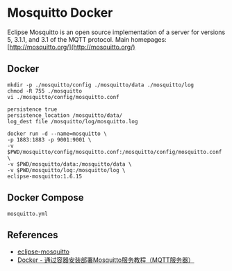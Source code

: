 # Mosquitto Docker

Eclipse Mosquitto is an open source implementation of a server for versions 5, 3.1.1, and 3.1 of the MQTT protocol. Main homepages: [http://mosquitto.org/](http://mosquitto.org/)

## Docker
```
mkdir -p ./mosquitto/config ./mosquitto/data ./mosquitto/log
chmod -R 755 ./mosquitto
vi ./mosquitto/config/mosquitto.conf
```
```
persistence true
persistence_location /mosquitto/data/
log_dest file /mosquitto/log/mosquitto.log
```
```
docker run -d --name=mosquitto \
-p 1883:1883 -p 9001:9001 \
-v $PWD/mosquitto/config/mosquitto.conf:/mosquitto/config/mosquitto.conf \
-v $PWD/mosquitto/data:/mosquitto/data \
-v $PWD/mosquitto/log:/mosquitto/log \
eclipse-mosquitto:1.6.15
```

## Docker Compose
`mosquitto.yml`

## References
- [eclipse-mosquitto](https://hub.docker.com/_/eclipse-mosquitto/)
- [Docker - 通过容器安装部署Mosquitto服务教程（MQTT服务器）](https://www.hangge.com/blog/cache/detail_2896.html)